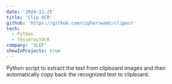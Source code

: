 ```yaml
---
date: '2024-11-25'
title: 'Clip OCR'
github: 'https://github.com/cipherswami/clipocr'
tech:
  - Python
  - TesseractOCR
company: 'SLEF'
showInProjects: true
---
```


Python script to extract the text from clipboard images and then automatically copy back the recognized text to clipboard.
